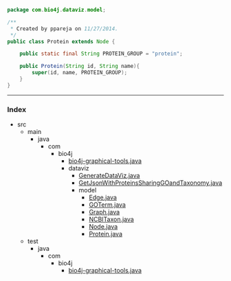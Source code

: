 
```java
package com.bio4j.dataviz.model;

/**
 * Created by ppareja on 11/27/2014.
 */
public class Protein extends Node {

	public static final String PROTEIN_GROUP = "protein";

	public Protein(String id, String name){
		super(id, name, PROTEIN_GROUP);
	}
}

```


------

### Index

+ src
  + main
    + java
      + com
        + bio4j
          + [bio4j-graphical-tools.java][main\java\com\bio4j\bio4j-graphical-tools.java]
          + dataviz
            + [GenerateDataViz.java][main\java\com\bio4j\dataviz\GenerateDataViz.java]
            + [GetJsonWithProteinsSharingGOandTaxonomy.java][main\java\com\bio4j\dataviz\GetJsonWithProteinsSharingGOandTaxonomy.java]
            + model
              + [Edge.java][main\java\com\bio4j\dataviz\model\Edge.java]
              + [GOTerm.java][main\java\com\bio4j\dataviz\model\GOTerm.java]
              + [Graph.java][main\java\com\bio4j\dataviz\model\Graph.java]
              + [NCBITaxon.java][main\java\com\bio4j\dataviz\model\NCBITaxon.java]
              + [Node.java][main\java\com\bio4j\dataviz\model\Node.java]
              + [Protein.java][main\java\com\bio4j\dataviz\model\Protein.java]
  + test
    + java
      + com
        + bio4j
          + [bio4j-graphical-tools.java][test\java\com\bio4j\bio4j-graphical-tools.java]

[main\java\com\bio4j\bio4j-graphical-tools.java]: ..\..\bio4j-graphical-tools.java.md
[main\java\com\bio4j\dataviz\GenerateDataViz.java]: ..\GenerateDataViz.java.md
[main\java\com\bio4j\dataviz\GetJsonWithProteinsSharingGOandTaxonomy.java]: ..\GetJsonWithProteinsSharingGOandTaxonomy.java.md
[main\java\com\bio4j\dataviz\model\Edge.java]: Edge.java.md
[main\java\com\bio4j\dataviz\model\GOTerm.java]: GOTerm.java.md
[main\java\com\bio4j\dataviz\model\Graph.java]: Graph.java.md
[main\java\com\bio4j\dataviz\model\NCBITaxon.java]: NCBITaxon.java.md
[main\java\com\bio4j\dataviz\model\Node.java]: Node.java.md
[main\java\com\bio4j\dataviz\model\Protein.java]: Protein.java.md
[test\java\com\bio4j\bio4j-graphical-tools.java]: ..\..\..\..\..\..\test\java\com\bio4j\bio4j-graphical-tools.java.md